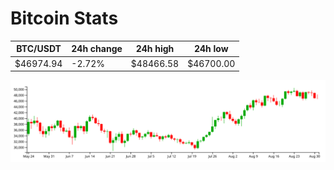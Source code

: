 # Bitcoin Stats

BTC/USDT|24h change|24h high|24h low|
|---|---|---|---|
|$46974.94|-2.72%|$48466.58|$46700.00|

<img src="./chart.svg">
